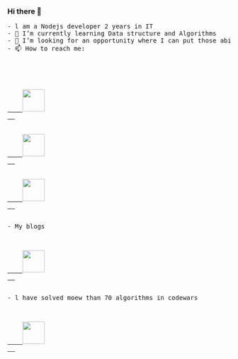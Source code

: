 ### Hi there 👋
<pre>
- l am a Nodejs developer 2 years in IT
- 🌱 I’m currently learning Data structure and Algorithms
- 👯 I’m looking for an opportunity where I can put those abilities to work for a mission I'm passionate about.
- 📫 How to reach me: 


<p>   
  <a href="https://www.instagram.com/umar__forsiy/">
    <img height="50" src="https://user-images.githubusercontent.com/46517096/166974368-9798f39f-1f46-499c-b14e-81f0a3f83a06.png"/>
  </a>  
  
  <a href="https://www.linkedin.com/in/shohjahon-sohibov-05503b235/">
    <img height="50" src="https://user-images.githubusercontent.com/87961327/233277298-25a51d8e-1a26-49e7-a236-c84dfd6f15dc.png"/>
  </a>
  
  <a href="https://t.me/UmarForsiy">
    <img height="50" src="https://user-images.githubusercontent.com/87961327/233277815-2ce1e1c7-2fea-4e0c-ae0a-cc13a026152a.png"/>
  </a>
</p>
- My blogs
<p>   
  <a href="https://t.me/algorithm_cracker">
    <img height="50" src="https://user-images.githubusercontent.com/87961327/233277815-2ce1e1c7-2fea-4e0c-ae0a-cc13a026152a.png"/>
  </a>  
</p>
- l have solved moew than 70 algorithms in codewars
<p>   
  <a href="https://www.codewars.com/users/shohjahon-sohibov ">
    <img height="50" src="https://user-images.githubusercontent.com/87961327/233279619-47589ee8-6ba7-49d2-91b5-3b49a39e8326.png"/>
  </a>  
</p>

</pre>
<!--


**shohjahon-sohibov/shohjahon-sohibov** is a ✨ _special_ ✨ repository because its `README.md` (this file) appears on your GitHub profile.

Here are some ideas to get you started:

- 🔭 I’m currently working on ...
- 🌱 I’m currently learning ...
- 👯 I’m looking to collaborate on ...
- 🤔 I’m looking for help with ...
- 💬 Ask me about ...
- 📫 How to reach me: ...
- 😄 Pronouns: ...
- ⚡ Fun fact: ...
-->

